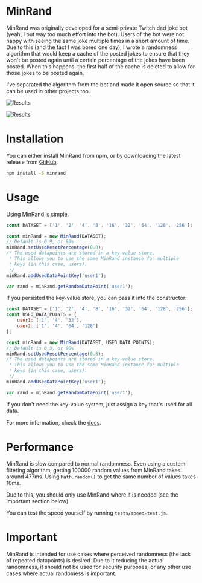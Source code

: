 # MinRand

MinRand was originally developed for a semi-private Twitch dad joke bot (yeah, I put way too much effort into the bot). Users of the bot were not happy with seeing the same joke multiple times in a short amount of time. Due to this (and the fact I was bored one day), I wrote a randomness algorithm that would keep a cache of the posted jokes to ensure that they won't be posted again until a certain percentage of the jokes have been posted. When this happens, the first half of the cache is deleted to allow for those jokes to be posted again.

I've separated the algorithm from the bot and made it open source so that it can be used in other projects too.

![Results](https://cdn.truewinter.dev/i/22fbb5.png)

![Results](https://cdn.truewinter.dev/i/84003f.png)

# Installation

You can either install MinRand from npm, or by downloading the latest release from [GitHub](https://github.com/TrueWinter/MinRand).

```sh
npm install -S minrand
```

# Usage

Using MinRand is simple.

```js
const DATASET = ['1', '2', '4', '8', '16', '32', '64', '128', '256'];

const minRand = new MinRand(DATASET);
// Default is 0.9, or 90%
minRand.setUsedResetPercentage(0.8);
/* The used datapoints are stored in a key-value store.
 * This allows you to use the same MinRand instance for multiple
 * keys (in this case, users).
 */
minRand.addUsedDataPointKey('user1');

var rand = minRand.getRandomDataPoint('user1');
```

If you persisted the key-value store, you can pass it into the constructor:

```js
const DATASET = ['1', '2', '4', '8', '16', '32', '64', '128', '256'];
const USED_DATA_POINTS = {
	user1: ['1', '4', '32'],
	user2: ['1', '4', '64', '128']
};

const minRand = new MinRand(DATASET, USED_DATA_POINTS);
// Default is 0.9, or 90%
minRand.setUsedResetPercentage(0.8);
/* The used datapoints are stored in a key-value store.
 * This allows you to use the same MinRand instance for multiple
 * keys (in this case, users).
 */
minRand.addUsedDataPointKey('user1');

var rand = minRand.getRandomDataPoint('user1');
```

If you don't need the key-value system, just assign a key that's used for all data.

For more information, check the [docs](https://minrand.truewinter.dev).

# Performance

MinRand is slow compared to normal randomness. Even using a custom filtering algorithm, getting 100000 random values from MinRand takes around 477ms. Using `Math.random()` to get the same number of values takes 10ms.

Due to this, you should only use MinRand where it is needed (see the important section below).

You can test the speed yourself by running `tests/speed-test.js`.

# Important

MinRand is intended for use cases where perceived randomness (the lack of repeated datapoints) is desired. Due to it reducing the actual randomness, it should not be used for security purposes, or any other use cases where actual randomess is important.
